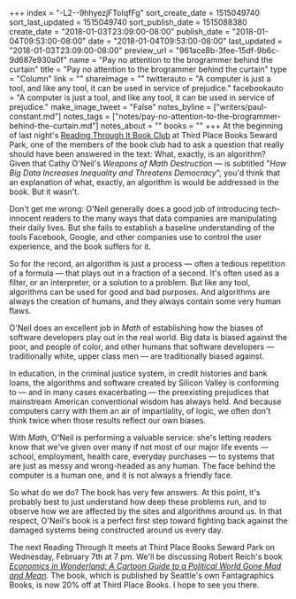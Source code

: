 +++
index = "-L2--9hhyezjFToIqfFg"
sort_create_date = 1515049740
sort_last_updated = 1515049740
sort_publish_date = 1515088380
create_date = "2018-01-03T23:09:00-08:00"
publish_date = "2018-01-04T09:53:00-08:00"
date = "2018-01-04T09:53:00-08:00"
last_updated = "2018-01-03T23:09:00-08:00"
preview_url = "961ace8b-3fee-15df-9b6c-9d687e930a0f"
name = "Pay no attention to the brogrammer behind the curtain"
title = "Pay no attention to the brogrammer behind the curtain"
type = "Column"
link = ""
shareimage = ""
twitterauto = "A computer is just a tool, and like any tool, it can be used in service of prejudice."
facebookauto = "A computer is just a tool, and like any tool, it can be used in service of prejudice."
make_image_tweet = "False"
notes_byline = ["writers/paul-constant.md"]
notes_tags = ["notes/pay-no-attention-to-the-brogrammer-behind-the-curtain.md"]
notes_about = ""
books = ""
+++
At the beginning of last night's [Reading Through It Book Club](https://www.facebook.com/groups/readingthroughit/) at Third Place Books Seward Park, one of the members of the book club had to ask a question that really should have been answered in the text: What, exactly, is an algorithm? Given that Cathy O'Neil's *Weapons of Math Destruction* — is subtitled "*How Big Data Increases Inequality and Threatens Democracy*", you'd think that an explanation of what, exactly, an algorithm is would be addressed in the book. But it wasn't.

Don't get me wrong: O'Neil generally does a good job of introducing tech-innocent readers to the many ways that data companies are manipulating their daily lives. But she fails to establish a baseline understanding of the tools Facebook, Google, and other companies use to control the user experience, and the book suffers for it.

So for the record, an algorithm is just a process — often a tedious repetition of a formula — that plays out in a fraction of a second. It's often used as a filter, or an interpreter, or a solution to a problem. But like any tool, algorithms can be used for good and bad purposes. And algorithms are always the creation of humans, and they always contain some very human flaws.

O'Neil does an excellent job in *Math* of establishing how the biases of software developers play out in the real world. Big data is biased against the poor, and people of color, and other humans that software developers — traditionally white, upper class men — are traditionally biased against. 

In education, in the criminal justice system, in credit histories and bank loans, the algorithms and software created by Silicon Valley is conforming to — and in many cases exacerbating — the preexisting prejudices that mainstream American conventional wisdom has always held. And because computers carry with them an air of impartiality, of logic, we often don't think twice when those results reflect our own biases.

With *Math*, O'Neil is performing a valuable service: she's letting readers know that we've given over many if not most of our major life events — school, employment, health care, everyday purchases — to systems that are just as messy and wrong-headed as any human. The face behind the computer is a human one, and it is not always a friendly face. 

So what do we do? The book has very few answers. At this point, it's probably best to just understand how deep these problems run, and to observe how we are affected by the sites and algorithms around us. In that respect, O'Neil's book is a perfect first step toward fighting back against the damaged systems being constructed around us every day.

The next Reading Through It meets at Third Place Books Seward Park on Wednesday, February 7th at 7 pm. We'll be discussing Robert Reich's book [*Economics in Wonderland: A Cartoon Guide to a Political World Gone Mad and Mean*](https://www.thirdplacebooks.com/book/9781683960607). The book, which is published by Seattle's own Fantagraphics Books, is now 20% off at Third Place Books. I hope to see you there.